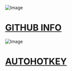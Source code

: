 
![Image](http://www.iconninja.com/files/631/349/303/logo-connection-network-social-github-icon.png)
# [GITHUB INFO](https://pauljohnsgit.github.io/GitHub-Info/)

![Image](http://masteringtyping.com/wp-content/uploads/2016/09/autohotkey-1.png)
# [AUTOHOTKEY](https://pauljohnsgit.github.io/AutoHotKey/)

